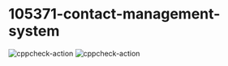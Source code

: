 # 105371-contact-management-system
![cppcheck-action](https://github.com/ArchanaGRR/105371-contact-management-system/workflows/cppcheck-action/badge.svg)
![cppcheck-action](https://github.com/ArchanaGRR/105371-contact-management-system/workflows/cppcheck-action/badge.svg)
